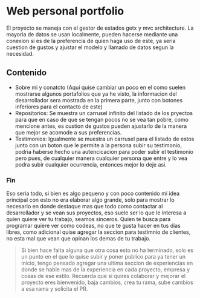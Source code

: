 # Web personal portfolio

El proyecto se maneja con el gestor de estados getx y mvc architecture.
La mayoria de datos se usan localmente, pueden hacerse mediante una conexion si es de la preferencia de quien haga uso de este,
ya seria cuestion de gustos y ajustar el modelo y llamado de datos segun la necesidad.


## Contenido

- Sobre mi y conatcto (Aqui quise cambiar un poco en el como suelen mostrarse algunos portafolios que ya he visto, la informacion del desarrollador sera mostrada en la primera parte, junto con botones inferiores para el contacto de este)
- Repositorios: Se muestra un carrusel infinito del listado de los pryectos para que en caso de que se tengan pocos no se vea tan pobre, como mencione antes, es custion de gustos pueden ajustarlo de la manera que mejor se acomode a sus preferencias.
- Testimonios: Igualmente se muestra un carrusel para el listado de estos junto con un boton que le permite a la persona subir su testimonio, podria haberse hecho una autencicacion para poder subir el testimonio pero pues, de cualquier manera cualquier persona que entre y lo vea podra subir cualquier ocurrencia, entonces mejor lo deje asi.
### Fin
Eso seria todo, si bien es algo pequeno y con poco contenido mi idea principal con esto no era elaborar algo grande, solo para mostrar lo necesario en donde destaque mas que todo como contactar al desarrollador y se vean sus proyectos, eso suele ser lo que le interesa a quien quiere ver tu trabajo, seamos sinceros. Quien te busca para programar quiere ver como codeas, no que te gusta hacer en tus dias libres, como adicional quise agregar la seccion para testimnio de clientes, no esta mal que vean que opinan los demas de tu trabajo.
> Si bien hace falta alguna que otra cosa esto no ha terminado, solo es un punto en el que lo quise subir y poner publico para ya tener un inicio, tengo pensado agregar una ultima seccion de experiencias en donde se hable mas de la experiencia en cada proyecto, empresa y cosas de ese estilo.
> Recuerda que si quires colaborar y mejorar el proyecto eres bienvenido, baja cambios, crea tu rama, sube cambios a esa rama y solicita el PR.
